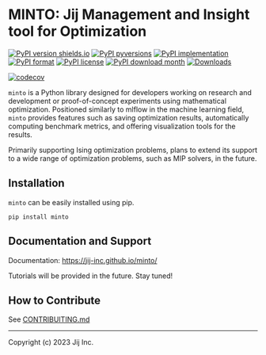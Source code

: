 # MINTO: Jij Management and Insight tool for Optimization

[![PyPI version shields.io](https://img.shields.io/pypi/v/minto.svg)](https://pypi.python.org/pypi/minto/)
[![PyPI pyversions](https://img.shields.io/pypi/pyversions/minto.svg)](https://pypi.python.org/pypi/minto/)
[![PyPI implementation](https://img.shields.io/pypi/implementation/minto.svg)](https://pypi.python.org/pypi/minto/)
[![PyPI format](https://img.shields.io/pypi/format/minto.svg)](https://pypi.python.org/pypi/minto/)
[![PyPI license](https://img.shields.io/pypi/l/minto.svg)](https://pypi.python.org/pypi/minto/)
[![PyPI download month](https://img.shields.io/pypi/dm/minto.svg)](https://pypi.python.org/pypi/minto/)
[![Downloads](https://pepy.tech/badge/minto)](https://pepy.tech/project/minto)

[![codecov](https://codecov.io/gh/Jij-Inc/minto/graph/badge.svg?token=ZhfvFdt1sJ)](https://codecov.io/gh/Jij-Inc/minto)

`minto` is a Python library designed for developers working on research and development or proof-of-concept experiments using mathematical optimization. Positioned similarly to mlflow in the machine learning field, `minto` provides features such as saving optimization results, automatically computing benchmark metrics, and offering visualization tools for the results.

Primarily supporting Ising optimization problems, plans to extend its support to a wide range of optimization problems, such as MIP solvers, in the future.

## Installation

`minto` can be easily installed using pip.

```shell
pip install minto
```

## Documentation and Support

Documentation: https://jij-inc.github.io/minto/

Tutorials will be provided in the future. Stay tuned!

## How to Contribute

See [CONTRIBUITING.md](CONTRIBUTING.md)

---

Copyright (c) 2023 Jij Inc.
